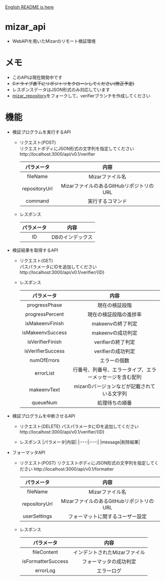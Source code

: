 [English README is here](https://github.com/cIel104/mizar_api/blob/main/README.md)
# mizar_api
* WebAPIを用いたMizarのリモート検証環境
# メモ
* このAPIは現在開発中です
* ~~Cドライブ直下にリポジトリをクローンしてください(修正予定)~~
* レスポンスデータはJSON形式のみ対応しています
* [mizar_repository](https://github.com/cIel104/mizar_repository)をフォークして、verifierブランチを作成してください
# 機能
* 検証プログラムを実行するAPI
  * リクエスト(POST)  
  リクエストボディにJSON形式の文字列を指定してください  
    http://localhost:3000/api/v0.1/verifier
  
    |パラメータ|内容|
    |:---:|:---:|
    |fileName|Mizarファイル名|
    |repositoryUrl|MizarファイルのあるGitHubリポジトリのURL|
    |command|実行するコマンド|
  * レスポンス
  
    |パラメータ|内容|
    |:---:|:---:|
    |ID|DBのインデックス|

* 検証結果を取得するAPI
  * リクエスト(GET)  
  パスパラメータにIDを追加してください  
    http://localhost:3000/api/v0.1/verifier/{ID}

  * レスポンス
  
    |パラメータ|内容|
    |:---:|:---:|
    |progressPhase|現在の検証段階|
    |progressPercent|現在の検証段階の進捗率|
    |isMakeenvFinish|makeenvの終了判定|
    |isMakeenvSuccess|makeenvの成功判定|
    |isVerifierFinish|verifierの終了判定|
    |isVerifierSuccess|verifierの成功判定|
    |numOfErrors|エラーの個数|
    |errorList|行番号、列番号、エラータイプ、エラーメッセージを含む配列|
    |makeenvText|mizarのバージョンなどが記載されている文字列|
    |queueNum|処理待ちの順番|

* 検証プログラムを中断させるAPI
  * リクエスト(DELETE)
  パスパラメータにIDを追加してください
    http://localhost:3000/api/v0.1/verifier/{ID}

  * レスポンス
    |パラメータ|内容|
    |:---:|:---:|
    |message|削除結果|
    
* フォーマッタAPI  
  * リクエスト(POST)
  リクエストボディにJSON形式の文字列を指定してください
    http://localhost:3000/api/v0.1/formatter
    
    |パラメータ|内容|
    |:---:|:---:|
    |fileName|Mizarファイル名|
    |repositoryUrl|MizarファイルのあるGitHubリポジトリのURL|
    |userSettings|フォーマットに関するユーザー設定|
    
  * レスポンス

    |パラメータ|内容|
    |:---:|:---:|
    |fileContent|インデントされたMizarファイル|
    |isFormatterSuccess|フォーマッタの成功判定|
    |errorLog|エラーログ|
